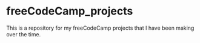 # freeCodeCamp_projects
This is a repository for my freeCodeCamp projects that I have been making over the time.
